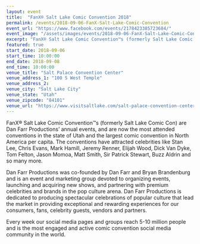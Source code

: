 ```yaml
---
layout: event
title:  "FanX® Salt Lake Comic Convention 2018"
permalink: /events/2018-09-06-FanX-Salt-Lake-Comic-Convention
event_url: "https://www.facebook.com/events/2178423385723684/"
event_image: "/assets/images/events/2018-09-06-FanX-Salt-Lake-Comic-Convention.jpg"
excerpt: "FanX® Salt Lake Comic Convention™s (formerly Salt Lake Comic Con) are Dan Farr Productions’ annual events, and are now the most attended conventions in the state of Utah and the largest comic convention in North America per capita. The conventions have attracted celebrities like Stan Lee, Chris Evans, Mark Hamill, Jeremy Renner, Elijah Wood, Dick Van Dyke, Tom Felton, Jason Momoa, Matt Smith, Sir Patrick Stewart, Buzz Aldrin and so many more."
featured: true
start_date: 2018-09-06
start_time: 10:00:00
end_date: 2018-09-08
end_time: 10:00:00
venue_title: "Salt Palace Convention Center"
venue_address_1: "100 S West Temple"
venue_address_2:
venue_city: "Salt Lake City"
venue_state: "Utah"
venue_zipcode: "84101"
venue_url: "https://www.visitsaltlake.com/salt-palace-convention-center/"
---
```


FanX® Salt Lake Comic Convention™s (formerly Salt Lake Comic Con) are Dan Farr Productions’ annual events, and are now the most attended conventions in the state of Utah and the largest comic convention in North America per capita. The conventions have attracted celebrities like Stan Lee, Chris Evans, Mark Hamill, Jeremy Renner, Elijah Wood, Dick Van Dyke, Tom Felton, Jason Momoa, Matt Smith, Sir Patrick Stewart, Buzz Aldrin and so many more.

Dan Farr Productions was co-founded by Dan Farr and Bryan Brandenburg and is an event and marketing group devoted to organizing events, launching and acquiring new shows, and partnering with premium celebrities and brands in the pop culture arena. Dan Farr Productions is dedicated to producing spectacular celebrations of popular culture that lead the market in providing exceptional and rewarding experiences for our consumers, fans, celebrity guests, vendors and partners.

Every week our social media pages and groups reach 5-10 million people and is the most engaged and active comic convention social media community in the world.